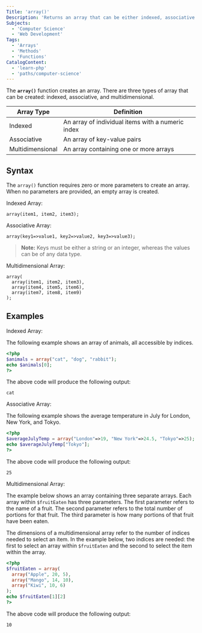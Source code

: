 ```yaml
---
Title: 'array()'
Description: 'Returns an array that can be either indexed, associative or multidimensional.'
Subjects:
  - 'Computer Science'
  - 'Web Development'
Tags:
  - 'Arrays'
  - 'Methods'
  - 'Functions'
CatalogContent:
  - 'learn-php'
  - 'paths/computer-science'
---
```


The **`array()`** function creates an array. There are three types of array that can be created: indexed, associative, and multidimensional.

| Array Type       | Definition                                        |
| ---------------- | ------------------------------------------------- |
| Indexed          | An array of individual items with a numeric index |
| Associative      | An array of key-value pairs                       |
| Multidimensional | An array containing one or more arrays            |

## Syntax

The `array()` function requires zero or more parameters to create an array. When no parameters are provided, an empty array is created.

Indexed Array:

```pseudo
array(item1, item2, item3);
```

Associative Array:

```pseudo
array(key1=>value1, key2=>value2, key3=>value3);
```

> **Note:** Keys must be either a string or an integer, whereas the values can be of any data type.

Multidimensional Array:

```pseudo
array(
  array(item1, item2, item3),
  array(item4, item5, item6),
  array(item7, item8, item9)
);
```

## Examples

Indexed Array:

The following example shows an array of animals, all accessible by indices.

```php
<?php
$animals = array("cat", "dog", "rabbit");
echo $animals[0];
?>
```

The above code will produce the following output:

```shell
cat
```

Associative Array:

The following example shows the average temperature in July for London, New York, and Tokyo.

```php
<?php
$averageJulyTemp = array("London"=>19, "New York"=>24.5, "Tokyo"=>25);
echo $averageJulyTemp["Tokyo"];
?>
```

The above code will produce the following output:

```shell
25
```

Multidimensional Array:

The example below shows an array containing three separate arrays. Each array within `$fruitEaten` has three parameters. The first parameter refers to the name of a fruit. The second parameter refers to the total number of portions for that fruit. The third parameter is how many portions of that fruit have been eaten.

The dimensions of a multidimensional array refer to the number of indices needed to select an item. In the example below, two indices are needed: the first to select an array within `$fruitEaten` and the second to select the item within the array.

```php
<?php
$fruitEaten = array(
  array("Apple", 20, 5),
  array("Mango", 14, 10),
  array("Kiwi", 10, 6)
);
echo $fruitEaten[1][2]
?>
```

The above code will produce the following output:

```shell
10
```
